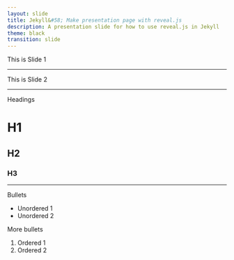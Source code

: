 ```yaml
---
layout: slide
title: Jekyll&#58; Make presentation page with reveal.js
description: A presentation slide for how to use reveal.js in Jekyll
theme: black
transition: slide
---
```


This is Slide 1

---

This is Slide 2

---

Headings

# H1
## H2
### H3

---

Bullets
 - Unordered 1
 - Unordered 2
 
More bullets

 1. Ordered 1
 2. Ordered 2
